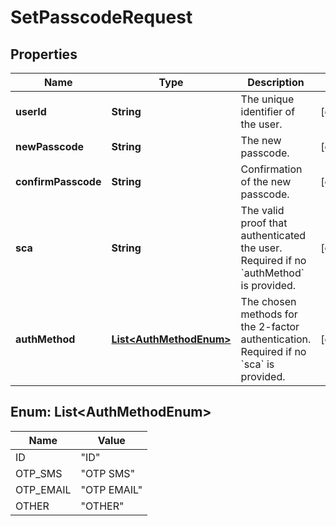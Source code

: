

# SetPasscodeRequest


## Properties

| Name | Type | Description | Notes |
|------------ | ------------- | ------------- | -------------|
|**userId** | **String** | The unique identifier of the user. |  [optional] |
|**newPasscode** | **String** | The new passcode. |  [optional] |
|**confirmPasscode** | **String** | Confirmation of the new passcode. |  [optional] |
|**sca** | **String** | The valid proof that authenticated the user. Required if no &#x60;authMethod&#x60; is provided. |  [optional] |
|**authMethod** | [**List&lt;AuthMethodEnum&gt;**](#List&lt;AuthMethodEnum&gt;) | The chosen methods for the 2-factor authentication. Required if no &#x60;sca&#x60; is provided.  |  [optional] |



## Enum: List&lt;AuthMethodEnum&gt;

| Name | Value |
|---- | -----|
| ID | &quot;ID&quot; |
| OTP_SMS | &quot;OTP SMS&quot; |
| OTP_EMAIL | &quot;OTP EMAIL&quot; |
| OTHER | &quot;OTHER&quot; |



